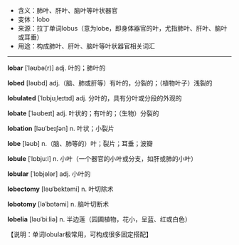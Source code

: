 - <span class="definition">含义：肺叶、肝叶、脑叶等叶状器官</span>
- <span class="definition">变体：lobo</span>
- <span class="definition">来源：拉丁单词lobus（意为lobe，即身体器官的叶，尤指肺叶、肝叶、脑叶或耳垂）</span>
- <span class="definition">用途：构成肺叶、肝叶、脑叶等叶状器官相关词汇</span>


---


<span class="vocabulary">**lobar**</span> [ˈləʊbə(r)] adj. 叶的；肺叶的

<span class="vocabulary">**lobed**</span> [ləʊbd] adj.（脑、肺或肝等）有叶的，分裂的；（植物叶子）浅裂的

<span class="vocabulary">**lobulated**</span> [ˈlɒbjʊˌleɪtɪd] adj. 分叶的，具有分叶或分段的外观的

<span class="vocabulary">**lobate**</span> [ˈləʊbeɪt] adj. 叶状的；有叶的；（生物）分裂的

<span class="vocabulary">**lobation**</span> [ləʊˈbeɪʃən] n. 叶状；小裂片

<span class="vocabulary">**lobe**</span> [ləʊb] n.（脑、肺等的）叶；裂片；耳垂；波瓣

<span class="vocabulary">**lobule**</span> [ˈlɒbjuːl] n. 小叶（一个器官的小叶或分支，如肝或肺的小叶）

<span class="vocabulary">**lobular**</span> [ˈlɒbjələr] adj. 小叶的

<span class="vocabulary">**lobectomy**</span> [ləʊˈbektəmi] n. 叶切除术

<span class="vocabulary">**lobotomy**</span> [ləˈbɒtəmi] n. 脑叶切断术

<span class="vocabulary">**lobelia**</span> [ləʊˈbiːliə] n. 半边莲（园圃植物，花小，呈蓝、红或白色）

【说明：单词lobular极常用，可构成很多固定搭配】